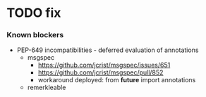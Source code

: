 # TODO fix
### Known blockers

- PEP-649 incompatibilities - deferred evaluation of annotations
  - msgspec
    - https://github.com/jcrist/msgspec/issues/651
    - https://github.com/jcrist/msgspec/pull/852
    - workaround deployed: from __future__ import annotations
  - remerkleable
